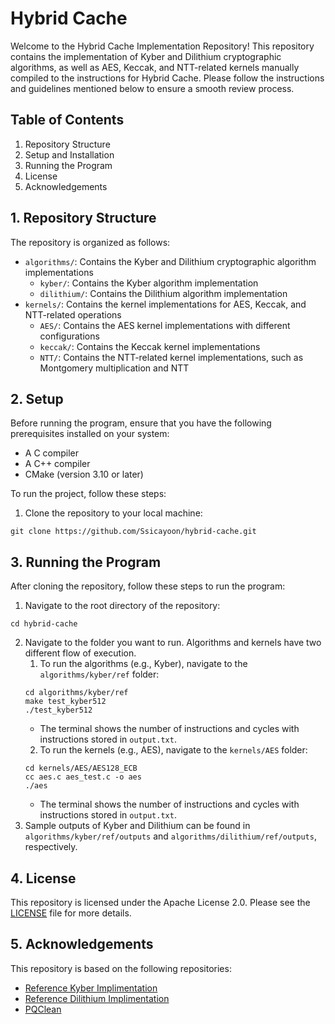# Hybrid Cache

Welcome to the Hybrid Cache Implementation Repository! This repository contains the implementation of Kyber and Dilithium cryptographic algorithms, as well as AES, Keccak, and NTT-related kernels manually compiled to the instructions for Hybrid Cache. Please follow the instructions and guidelines mentioned below to ensure a smooth review process.

## Table of Contents

1. Repository Structure
2. Setup and Installation
3. Running the Program
4. License
5. Acknowledgements

## 1. Repository Structure

The repository is organized as follows:

- `algorithms/`: Contains the Kyber and Dilithium cryptographic algorithm implementations
    - `kyber/`: Contains the Kyber algorithm implementation
    - `dilithium/`: Contains the Dilithium algorithm implementation
- `kernels/`: Contains the kernel implementations for AES, Keccak, and NTT-related operations
    - `AES/`: Contains the AES kernel implementations with different configurations
    - `keccak/`: Contains the Keccak kernel implementations
    - `NTT/`: Contains the NTT-related kernel implementations, such as Montgomery multiplication and NTT

## 2. Setup

Before running the program, ensure that you have the following prerequisites installed on your system:

- A C compiler
- A C++ compiler
- CMake (version 3.10 or later)

To run the project, follow these steps:

1. Clone the repository to your local machine:
```
git clone https://github.com/Ssicayoon/hybrid-cache.git
```

## 3. Running the Program

After cloning the repository, follow these steps to run the program:

1. Navigate to the root directory of the repository:
```
cd hybrid-cache
```

2. Navigate to the folder you want to run. Algorithms and kernels have two different flow of execution. 
    1. To run the algorithms (e.g., Kyber), navigate to the `algorithms/kyber/ref` folder:
    ```
    cd algorithms/kyber/ref
    make test_kyber512
    ./test_kyber512
    ```
    * The terminal shows the number of instructions and cycles with instructions stored in `output.txt`.
    <!-- ```
    ReadCC: 1053952
    WriteCC: 22606279
    LeftShiftInst: 3952219
    RightShiftInst: 826880
    ActCC: 15719276
    OrCC: 1114976
    AndCC: 7628091
    XorCC: 6910608
    NotCC: 65601
    EBCC: 1053952
    CoreCycle: 0
    Total instruction: 60931834
    Total cycle: 61901210
    ``` -->
    2. To run the kernels (e.g., AES), navigate to the `kernels/AES` folder:
    ```
    cd kernels/AES/AES128_ECB
    cc aes.c aes_test.c -o aes
    ./aes
    ```
    * The terminal shows the number of instructions and cycles with instructions stored in `output.txt`.
    <!-- ```
    ReadCC: 0
    WriteCC: 8470
    LeftShiftInst: 930
    RightShiftInst: 820
    ActCC: 6704
    OrCC: 1598
    AndCC: 3036
    XorCC: 1990
    NotCC: 80
    Total instruction: 23628
    Total cycle: 38910
    ``` -->
3. Sample outputs of Kyber and Dilithium can be found in `algorithms/kyber/ref/outputs` and `algorithms/dilithium/ref/outputs`, respectively.

## 4. License
This repository is licensed under the Apache License 2.0. Please see the [LICENSE](https://www.apache.org/licenses/LICENSE-2.0) file for more details.

## 5. Acknowledgements
This repository is based on the following repositories:
- [Reference Kyber Implimentation](https://github.com/pq-crystals/kyber)
- [Reference Dilithium Implimentation](https://github.com/pq-crystals/dilithium)
- [PQClean](https://github.com/PQClean/PQClean)

